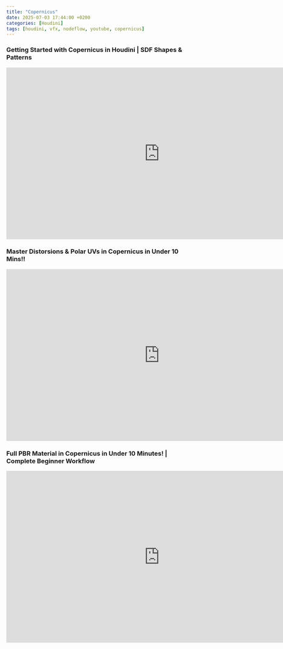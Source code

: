 ```yaml
---
title: "Copernicus"
date: 2025-07-03 17:44:00 +0200
categories: [Houdini]
tags: [houdini, vfx, nodeflow, youtube, copernicus]
---
```


### Getting Started with Copernicus in Houdini | SDF Shapes & Patterns
<iframe width="809" height="455" src="https://www.youtube.com/embed/IEJwFPBJHlU?list=PLwwRnDH_Xdq29OpGlzaTaL5NTdLlW-ZVs" title="Getting Started with Copernicus in Houdini | SDF Shapes &amp; Patterns" frameborder="0" allow="accelerometer; autoplay; clipboard-write; encrypted-media; gyroscope; picture-in-picture; web-share" referrerpolicy="strict-origin-when-cross-origin" allowfullscreen></iframe>

### Master Distorsions & Polar UVs in Copernicus in Under 10 Mins!!
<iframe width="809" height="455" src="https://www.youtube.com/embed/e2Vc9MFbvZw?list=PLwwRnDH_Xdq29OpGlzaTaL5NTdLlW-ZVs" title="Master Distorsions &amp; Polar UVs in Copernicus in Under 10 Mins!!" frameborder="0" allow="accelerometer; autoplay; clipboard-write; encrypted-media; gyroscope; picture-in-picture; web-share" referrerpolicy="strict-origin-when-cross-origin" allowfullscreen></iframe>

### Full PBR Material in Copernicus in Under 10 Minutes! | Complete Beginner Workflow
<iframe width="809" height="455" src="https://www.youtube.com/embed/NuUqrMYu9uw?list=PLwwRnDH_Xdq29OpGlzaTaL5NTdLlW-ZVs" title="Full PBR Material in Copernicus in Under 10 Minutes! | Complete Beginner Workflow" frameborder="0" allow="accelerometer; autoplay; clipboard-write; encrypted-media; gyroscope; picture-in-picture; web-share" referrerpolicy="strict-origin-when-cross-origin" allowfullscreen></iframe>